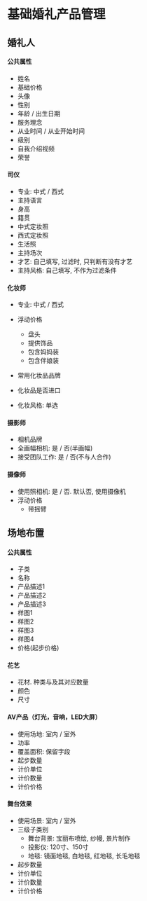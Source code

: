 # 基础婚礼产品管理

## 婚礼人

#### 公共属性

- 姓名
- 基础价格
- 头像
- 性别
- 年龄 / 出生日期
- 服务理念
- 从业时间 / 从业开始时间
- 级别
- 自我介绍视频
- 荣誉

#### 司仪

- 专业: 中式 / 西式
- 主持语言
- 身高
- 籍贯
- 中式定妆照
- 西式定妆照
- 生活照
- 主持场次
- 才艺: 自己填写, 过滤时, 只判断有没有才艺
- 主持风格: 自己填写, 不作为过滤条件

#### 化妆师

- 专业: 中式 / 西式
- 浮动价格

    - 盘头
    - 提供饰品
    - 包含妈妈装
    - 包含伴娘装

- 常用化妆品品牌
- 化妆品是否进口
- 化妆风格: 单选

#### 摄影师

- 相机品牌
- 全画幅相机: 是 / 否(半画幅)
- 接受团队工作: 是 / 否(不与人合作)

#### 摄像师

- 使用照相机: 是 / 否. 默认否, 使用摄像机
- 浮动价格
    - 带摇臂


## 场地布置

#### 公共属性

- 子类
- 名称
- 产品描述1
- 产品描述2
- 产品描述3
- 样图1
- 样图2
- 样图3
- 样图4
- 价格(起步价格)

#### 花艺

- 花材. 种类与及其对应数量
- 颜色
- 尺寸

#### AV产品（灯光，音响，LED大屏）

- 使用场地: 室内 / 室外
- 功率
- 覆盖面积: 保留字段
- 起步数量
- 计价单位
- 计价数量
- 计价价格

#### 舞台效果

- 使用场景: 室内 / 室外
- 三级子类别
    - 舞台背景: 宝丽布喷绘, 纱幔, 景片制作
    - 投影仪: 120寸、150寸
    - 地毯: 镜面地毯, 白地毯, 红地毯, 长毛地毯
- 起步数量
- 计价单位
- 计价数量
- 计价价格
